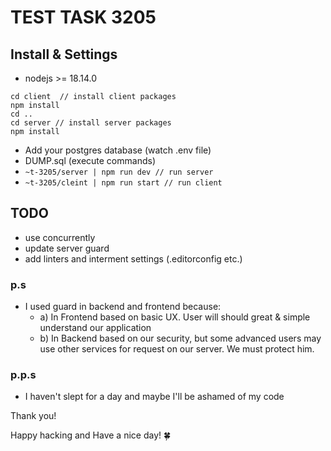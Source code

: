 # TEST TASK 3205


## Install & Settings

* nodejs >= 18.14.0

```
cd client  // install client packages
npm install
cd ..
cd server // install server packages
npm install 
```

* Add your postgres database (watch .env file)
* DUMP.sql (execute commands)
* ``~t-3205/server | npm run dev // run server``
* ``~t-3205/cleint | npm run start // run client``

## TODO

* use concurrently
* update server guard
* add linters and interment settings (.editorconfig etc.)

### p.s

* I used guard in backend and frontend because:
    * a) In Frontend based on basic UX. User will should great & simple understand our application
    * b) In Backend based on our security, but some advanced users may use other services for request on our server.
    We must protect him.
### p.p.s 
* I haven't slept for a day and maybe I'll be ashamed of my code

Thank you!

Happy hacking and Have a nice day! 🍀
